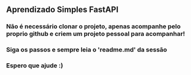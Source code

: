 ## Aprendizado Simples FastAPI

### Não é necessário clonar o projeto, apenas acompanhe pelo proprio github e criem um projeto pessoal para acompanhar!

### Siga os passos e sempre leia o 'readme.md' da sessão

### Espero que ajude :)